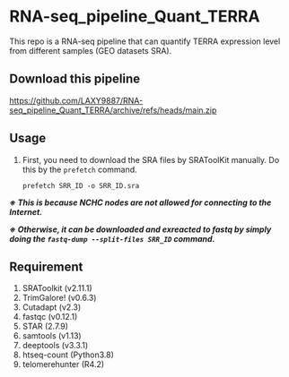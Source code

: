 # RNA-seq_pipeline_Quant_TERRA
This repo is a RNA-seq pipeline that can quantify TERRA expression level from different samples (GEO datasets SRA).

## Download this pipeline
<https://github.com/LAXY9887/RNA-seq_pipeline_Quant_TERRA/archive/refs/heads/main.zip>

## Usage
1. First, you need to download the SRA files by SRAToolKit manually. Do this by the `prefetch` command.
   
   ```prefetch SRR_ID -o SRR_ID.sra```

 _**※ This is because NCHC nodes are not allowed for connecting to the Internet.**_
 
 _**※ Otherwise, it can be downloaded and exreacted to fastq by simply doing the `fastq-dump --split-files SRR_ID` command.**_

## Requirement
1. SRAToolkit (v2.11.1)
2. TrimGalore! (v0.6.3)
3. Cutadapt (v2.3)
4. fastqc (v0.12.1)
5. STAR (2.7.9)
6. samtools (v1.13)
7. deeptools (v3.3.1)
8. htseq-count (Python3.8)
9. telomerehunter (R4.2)
